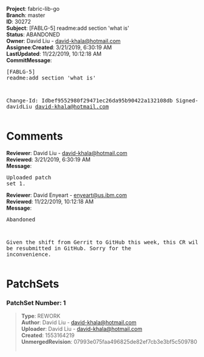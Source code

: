 <strong>Project</strong>: fabric-lib-go</br><strong>Branch</strong>: master<br><strong>ID</strong>: 30272<br><strong>Subject</strong>: [FABLG-5] readme:add section 'what is'<br><strong>Status</strong>: ABANDONED<br><strong>Owner</strong>: David Liu - david-khala@hotmail.com<br><strong>Assignee</strong>:<strong>Created</strong>: 3/21/2019, 6:30:19 AM<br><strong>LastUpdated</strong>: 11/22/2019, 10:12:18 AM<br><strong>CommitMessage</strong>:<br><pre>[FABLG-5] readme:add section 'what is'

Change-Id: Idbef9552980f29471ec26da95b90422a132108db
Signed-off-by: davidLiu <david-khala@hotmail.com>
</pre><h1>Comments</h1><strong>Reviewer</strong>: David Liu - david-khala@hotmail.com<br><strong>Reviewed</strong>: 3/21/2019, 6:30:19 AM<br><strong>Message</strong>: <pre>Uploaded patch set 1.</pre><strong>Reviewer</strong>: David Enyeart - enyeart@us.ibm.com<br><strong>Reviewed</strong>: 11/22/2019, 10:12:18 AM<br><strong>Message</strong>: <pre>Abandoned

Given the shift from Gerrit to GitHub this week, this CR will need to be resubmitted in GitHub. Sorry for the inconvenience.</pre><h1>PatchSets</h1><h3>PatchSet Number: 1</h3><blockquote><strong>Type</strong>: REWORK<br><strong>Author</strong>: David Liu - david-khala@hotmail.com<br><strong>Uploader</strong>: David Liu - david-khala@hotmail.com<br><strong>Created</strong>: 1553164219<br><strong>UnmergedRevision</strong>: 07993e075faa496825de82ef7cb3e3bf5c509780<br><br></blockquote>